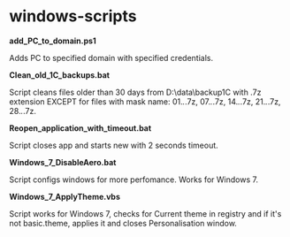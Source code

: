 # windows-scripts

**add_PC_to_domain.ps1**

Adds PC to specified domain with specified credentials.

**Clean_old_1C_backups.bat**

Script cleans files older than 30 days from D:\data\backup1C with .7z extension EXCEPT for files with mask name: 01.*.*.7z, 07.*.*.7z, 14.*.*.7z, 21.*.*.7z, 28.*.*.7z.

**Reopen_application_with_timeout.bat**

Script closes app and starts new with 2 seconds timeout.

**Windows_7_DisableAero.bat**

Script configs windows for more perfomance. Works for Windows 7.

**Windows_7_ApplyTheme.vbs**

Script works for Windows 7, checks for Current theme in registry and if it's not basic.theme, applies it and closes Personalisation window.

